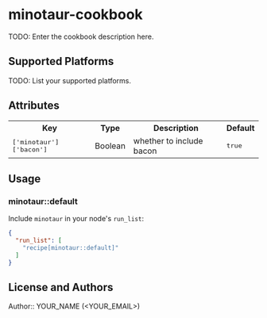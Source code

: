 # minotaur-cookbook

TODO: Enter the cookbook description here.

## Supported Platforms

TODO: List your supported platforms.

## Attributes

<table>
  <tr>
    <th>Key</th>
    <th>Type</th>
    <th>Description</th>
    <th>Default</th>
  </tr>
  <tr>
    <td><tt>['minotaur']['bacon']</tt></td>
    <td>Boolean</td>
    <td>whether to include bacon</td>
    <td><tt>true</tt></td>
  </tr>
</table>

## Usage

### minotaur::default

Include `minotaur` in your node's `run_list`:

```json
{
  "run_list": [
    "recipe[minotaur::default]"
  ]
}
```

## License and Authors

Author:: YOUR_NAME (<YOUR_EMAIL>)
